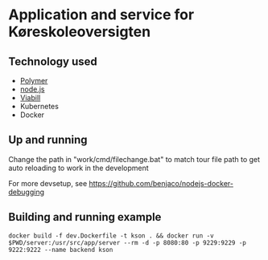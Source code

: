 # Application and service for Køreskoleoversigten 

## Technology used
* [Polymer](https://github.com/Polymer/polymer)
* [node.js](https://github.com/nodejs)
* [Viabill](https://viabill.dk/)
* Kubernetes
* Docker


## Up and running
Change the path in "work/cmd/filechange.bat" to match tour file path to get auto reloading to work in the development

For more devsetup, see https://github.com/benjaco/nodejs-docker-debugging

## Building and running example 
`docker build -f dev.Dockerfile -t kson . && docker run -v $PWD/server:/usr/src/app/server --rm -d -p 8080:80 -p 9229:9229 -p 9222:9222 --name backend kson`
 